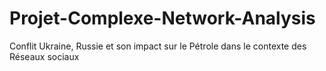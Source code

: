 # Projet-Complexe-Network-Analysis
Conflit Ukraine, Russie et son impact sur le Pétrole dans le contexte des Réseaux sociaux
